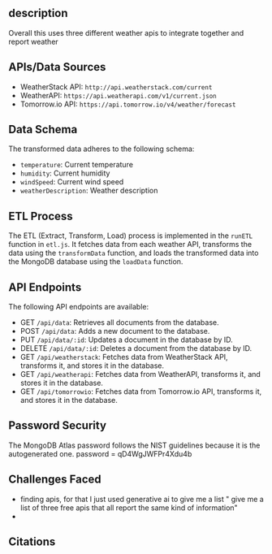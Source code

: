 ## description
Overall this uses three different weather apis to integrate together and report weather
## APIs/Data Sources
- WeatherStack API: `http://api.weatherstack.com/current`
- WeatherAPI: `https://api.weatherapi.com/v1/current.json`
- Tomorrow.io API: `https://api.tomorrow.io/v4/weather/forecast`

## Data Schema
The transformed data adheres to the following schema:
- `temperature`: Current temperature
- `humidity`: Current humidity
- `windSpeed`: Current wind speed
- `weatherDescription`: Weather description

## ETL Process
The ETL (Extract, Transform, Load) process is implemented in the `runETL` function in `etl.js`. It fetches data from each weather API, transforms the data using the `transformData` function, and loads the transformed data into the MongoDB database using the `loadData` function.

## API Endpoints
The following API endpoints are available:
- GET `/api/data`: Retrieves all documents from the database.
- POST `/api/data`: Adds a new document to the database.
- PUT `/api/data/:id`: Updates a document in the database by ID.
- DELETE `/api/data/:id`: Deletes a document from the database by ID.
- GET `/api/weatherstack`: Fetches data from WeatherStack API, transforms it, and stores it in the database.
- GET `/api/weatherapi`: Fetches data from WeatherAPI, transforms it, and stores it in the database.
- GET `/api/tomorrowio`: Fetches data from Tomorrow.io API, transforms it, and stores it in the database.

## Password Security
The MongoDB Atlas password follows the NIST guidelines because it is the autogenerated one.
password = qD4WgJWFPr4Xdu4b


## Challenges Faced
-  finding apis, for that I just used generative ai to give me a list " give me a list of three free apis that all report the same kind of information"
-  

## Citations
